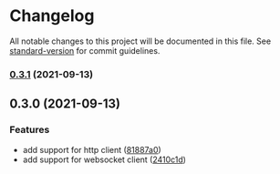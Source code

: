 # Changelog

All notable changes to this project will be documented in this file. See [standard-version](https://github.com/conventional-changelog/standard-version) for commit guidelines.

### [0.3.1](https://github.com/fugle-dev/fugle-realtime-node/compare/v0.3.0...v0.3.1) (2021-09-13)

## 0.3.0 (2021-09-13)


### Features

* add support for http client ([81887a0](https://github.com/fugle-dev/fugle-realtime-node/commit/81887a03e921494a4bb3824d7dcf84ac9d229d74))
* add support for websocket client ([2410c1d](https://github.com/fugle-dev/fugle-realtime-node/commit/2410c1d03a262acf646dd2a4a8c29f5b8fc66010))
